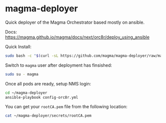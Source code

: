 # magma-deployer
Quick deployer of the Magma Orchestrator based mostly on ansible.

Docs: https://magma.github.io/magma/docs/next/orc8r/deploy_using_ansible

Quick Install:
```bash
sudo bash -c "$(curl -sL https://github.com/magma/magma-deployer/raw/main/deploy-orc8r.sh)"
```

Switch to `magma` user after deployment has finsished:
```bash
sudo su - magma
```

Once all pods are ready, setup NMS login:
```bash
cd ~/magma-deployer
ansible-playbook config-orc8r.yml
```

You can get your `rootCA.pem` file from the following location:
```bash
cat ~/magma-deployer/secrets/rootCA.pem
```
